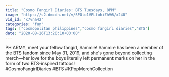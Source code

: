 ```yaml
---
title: "Cosmo Fangirl Diaries: BTS Tuesdays, 8PM"
image: "https://s2.dmcdn.net/v/SPOto1VFLfohiZhV6/x240"
vid_id: "x7vna42"
categories: "fun"
tags: ["cosmopolitan philippines","cosmo fangirl diaries","BTS"]
date: "2020-08-26T13:20:10+03:00"
---
```

PH ARMY, meet your fellow fangirl, Sammie! Sammie has been a member of the BTS fandom since May 31, 2019, and she's gone beyond collecting merch—her love for the boys literally left permanent marks on her in the form of two BTS-inspired tattoos!  <br>#CosmoFangirlDiaries #BTS #KPopMerchCollection
